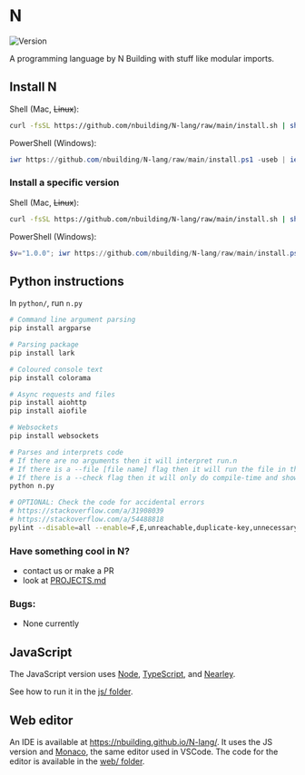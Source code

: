 # N
![Version](https://img.shields.io/github/v/release/nbuilding/N-Lang?color=Green&style=flat-square)

A programming language by N Building with stuff like modular imports.

## Install N

Shell (Mac, ~~Linux~~):

```sh
curl -fsSL https://github.com/nbuilding/N-lang/raw/main/install.sh | sh
```

PowerShell (Windows):

```ps1
iwr https://github.com/nbuilding/N-lang/raw/main/install.ps1 -useb | iex
```

### Install a specific version

Shell (Mac, ~~Linux~~):

```sh
curl -fsSL https://github.com/nbuilding/N-lang/raw/main/install.sh | sh -s v1.0.0
```

PowerShell (Windows):

```ps1
$v="1.0.0"; iwr https://github.com/nbuilding/N-lang/raw/main/install.ps1 -useb | iex
```

## Python instructions

In `python/`, run `n.py`

```sh
# Command line argument parsing
pip install argparse

# Parsing package
pip install lark

# Coloured console text
pip install colorama

# Async requests and files
pip install aiohttp
pip install aiofile

# Websockets
pip install websockets

# Parses and interprets code
# If there are no arguments then it will interpret run.n
# If there is a --file [file name] flag then it will run the file in the filename
# If there is a --check flag then it will only do compile-time and show warnings
python n.py

# OPTIONAL: Check the code for accidental errors
# https://stackoverflow.com/a/31908039
# https://stackoverflow.com/a/54488818
pylint --disable=all --enable=F,E,unreachable,duplicate-key,unnecessary-semicolon,global-variable-not-assigned,unused-variable,binary-op-exception,bad-format-string,anomalous-backslash-in-string,bad-open-mode,dangerous-default-value *.py **/*.py
```

### Have something cool in N?
- contact us or make a PR
- look at [PROJECTS.md](./PROJECTS.md)

### Bugs:
- None currently

## JavaScript

The JavaScript version uses [Node](https://nodejs.org/),
[TypeScript](https://www.typescriptlang.org/), and
[Nearley](https://nearley.js.org/).

See how to run it in the [js/ folder](./js/).

## Web editor

An IDE is available at https://nbuilding.github.io/N-lang/. It uses the JS
version and [Monaco](https://microsoft.github.io/monaco-editor/), the same
editor used in VSCode. The code for the editor is available in the [web/
folder](./web/).
